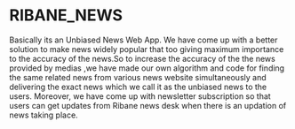 # RIBANE_NEWS
Basically its an Unbiased News Web App.
We have come up with a better solution to make news widely popular that too giving maximum importance to the accuracy of the news.So to increase the accuracy of the the news provided by medias ,we have made our own algorithm and code for finding the same related news from various news website simultaneously and delivering the exact news which we call it as the unbiased news to the users. Moreover, we have come up with newsletter subscription so that users can get updates from Ribane news desk when there is an updation of news taking place.